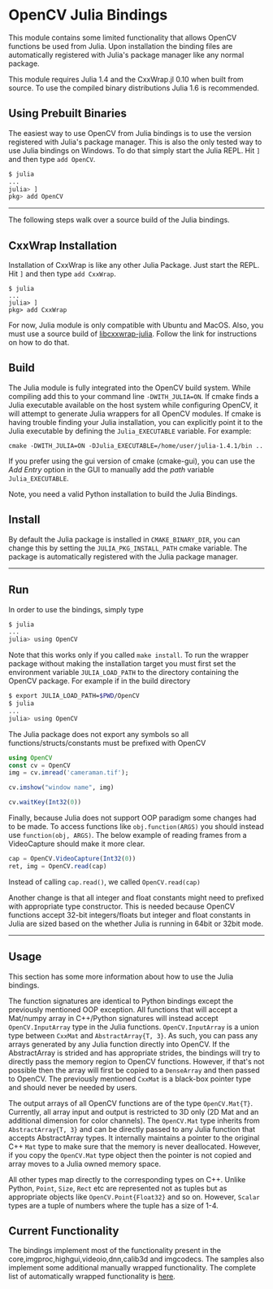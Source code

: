 OpenCV Julia Bindings
============================
This module contains some limited functionality that allows OpenCV functions be used from Julia. Upon installation the binding files are automatically registered with Julia's package manager like any normal package.

This module requires Julia 1.4 and the CxxWrap.jl 0.10 when built from source. To use the compiled binary distributions Julia 1.6 is recommended.

Using Prebuilt Binaries
---
The easiest way to use OpenCV from Julia bindings is to use the version registered with Julia's package manager. This is also the only tested way to use Julia bindings on Windows. To do that simply start the Julia REPL. Hit `]` and then type `add OpenCV`.

```bash
$ julia
...
julia> ]
pkg> add OpenCV
```

---
The following steps walk over a source build of the Julia bindings.

CxxWrap Installation
----
Installation of CxxWrap is like any other Julia Package. Just start the REPL. Hit `]` and then type `add CxxWrap`.

```
$ julia
...
julia> ]
pkg> add CxxWrap
```

For now, Julia module is only compatible with Ubuntu and MacOS. Also, you must use a source build of [libcxxwrap-julia](https://github.com/JuliaInterop/libcxxwrap-julia). Follow the link for instructions on how to do that.

Build
-----
The Julia module is fully integrated into the OpenCV build system. While compiling add this to your command line `-DWITH_JULIA=ON`. If cmake finds a Julia executable available on the host system while configuring OpenCV, it will attempt to generate Julia wrappers for all OpenCV modules. If cmake is having trouble finding your Julia installation, you can explicitly point it to the Julia executable by defining the `Julia_EXECUTABLE` variable. For example:

    cmake -DWITH_JULIA=ON -DJulia_EXECUTABLE=/home/user/julia-1.4.1/bin ..

If you prefer using the gui version of cmake (cmake-gui), you can use the *Add Entry* option in the GUI to manually add the *path* variable `Julia_EXECUTABLE`.

Note, you need a valid Python installation to build the Julia Bindings.

Install
-------
By default the Julia package is installed in `CMAKE_BINARY_DIR`, you can change this by setting the `JULIA_PKG_INSTALL_PATH` cmake variable. The package is automatically registered with the Julia package manager.

---

Run
---

In order to use the bindings, simply type
```bash
$ julia
...
julia> using OpenCV
```

Note that this works only if you called `make install`. To run the wrapper package without making the installation target you must first set the environment variable `JULIA_LOAD_PATH` to the directory containing the OpenCV package. For example if in the build directory
```bash
$ export JULIA_LOAD_PATH=$PWD/OpenCV
$ julia
...
julia> using OpenCV
```

The Julia package does not export any symbols so all functions/structs/constants must be prefixed with OpenCV
```Julia
using OpenCV
const cv = OpenCV
img = cv.imread('cameraman.tif');

cv.imshow("window name", img)

cv.waitKey(Int32(0))
```

Finally, because Julia does not support OOP paradigm some changes had to be made. To access functions like `obj.function(ARGS)` you should instead use `function(obj, ARGS)`. The below example of reading frames from a VideoCapture should make it more clear.

```Julia
cap = OpenCV.VideoCapture(Int32(0))
ret, img = OpenCV.read(cap)
```

Instead of calling `cap.read()`, we called `OpenCV.read(cap)`

Another change is that all integer and float constants might need to prefixed with appropriate type constructor. This is needed because OpenCV functions accept 32-bit integers/floats but integer and float constants in Julia are sized based on the whether Julia is running in 64bit or 32bit mode.

------------------------------------------------------------------


Usage
---
This section has some more information about how to use the Julia bindings.

The function signatures are identical to Python bindings except the previously mentioned OOP exception. All functions that will accept a Mat/numpy array in C++/Python signatures will instead accept `OpenCV.InputArray` type in the Julia functions. `OpenCV.InputArray` is a union type between `CxxMat` and `AbstractArray{T, 3}`. As such, you can pass any arrays generated by any Julia function directly into OpenCV. If the AbstractArray is strided and has appropriate strides, the bindings will try to directly pass the memory region to OpenCV functions. However, if that's not possible then the array will first be copied to a `DenseArray` and then passed to OpenCV. The previously mentioned `CxxMat` is a black-box pointer type and should never be needed by users.

The output arrays of all OpenCV functions are of the type `OpenCV.Mat{T}`. Currently, all array input and output is restricted to 3D only (2D Mat and an additional dimension for color channels). The `OpenCV.Mat` type inherits from `AbstractArray{T, 3}` and can be directly passed to any Julia function that accepts AbstractArray types. It internally maintains a pointer to the original C++ `Mat` type to make sure that the memory is never deallocated. However, if you copy the `OpenCV.Mat` type object then the pointer is not copied and array moves to a Julia owned memory space.

All other types map directly to the corresponding types on C++. Unlike Python, `Point`, `Size`, `Rect` etc are represented not as tuples but as appropriate objects like `OpenCV.Point{Float32}` and so on. However, `Scalar` types are a tuple of numbers where the tuple has a size of 1-4.


Current Functionality
---

The bindings implement most of the functionality present in the core,imgproc,highgui,videoio,dnn,calib3d and imgcodecs. The samples also implement some additional manually wrapped functionality. The complete list of automatically wrapped functionality is [here](gen/funclist.csv).
